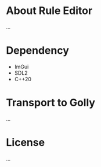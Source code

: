 # About Rule Editor
...

# Dependency
* ImGui
* SDL2
* C++20

# Transport to Golly
...

# License
...